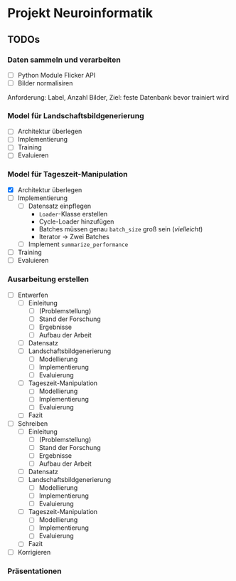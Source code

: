 # Projekt Neuroinformatik

## TODOs

### Daten sammeln und verarbeiten

- [ ] Python Module Flicker API
- [ ] Bilder normalisiren

Anforderung: Label, Anzahl Bilder, Ziel: feste Datenbank bevor trainiert wird

### Model für Landschaftsbildgenerierung

- [ ] Architektur überlegen
- [ ] Implementierung
- [ ] Training
- [ ] Evaluieren

### Model für Tageszeit-Manipulation

- [x] Architektur überlegen
- [ ] Implementierung
  - [ ] Datensatz einpflegen
    - `Loader`-Klasse erstellen
    - Cycle-Loader hinzufügen
    - Batches müssen genau `batch_size` groß sein (*vielleicht*)
    - Iterator -> Zwei Batches
  - [ ] Implement `summarize_performance`
- [ ] Training
- [ ] Evaluieren

### Ausarbeitung erstellen

- [ ] Entwerfen
  - [ ] Einleitung
    - [ ] (Problemstellung)
    - [ ] Stand der Forschung
    - [ ] Ergebnisse
    - [ ] Aufbau der Arbeit
  - [ ] Datensatz
  - [ ] Landschaftsbildgenerierung
    - [ ] Modellierung
    - [ ] Implementierung
    - [ ] Evaluierung
  - [ ] Tageszeit-Manipulation
    - [ ] Modellierung
    - [ ] Implementierung
    - [ ] Evaluierung
  - [ ] Fazit
- [ ] Schreiben
  - [ ] Einleitung
    - [ ] (Problemstellung)
    - [ ] Stand der Forschung
    - [ ] Ergebnisse
    - [ ] Aufbau der Arbeit
  - [ ] Datensatz
  - [ ] Landschaftsbildgenerierung
    - [ ] Modellierung
    - [ ] Implementierung
    - [ ] Evaluierung
  - [ ] Tageszeit-Manipulation
    - [ ] Modellierung
    - [ ] Implementierung
    - [ ] Evaluierung
  - [ ] Fazit
- [ ] Korrigieren

### Präsentationen

